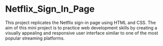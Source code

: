 # Netflix_Sign_In_Page
 This project replicates the Netflix sign-in page using HTML and CSS. The aim of this mini project is to practice web development skills by creating a visually appealing and responsive user interface similar to one of the most popular streaming platforms.
